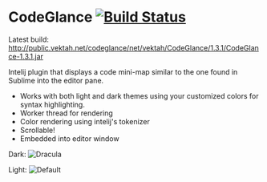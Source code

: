 CodeGlance [![Build Status](https://travis-ci.org/Vektah/CodeGlance.png?branch=master)](https://travis-ci.org/Vektah/CodeGlance)
==========

Latest build: http://public.vektah.net/codeglance/net/vektah/CodeGlance/1.3.1/CodeGlance-1.3.1.jar

Intelij plugin that displays a code mini-map similar to the one found in Sublime into the editor pane.

 - Works with both light and dark themes using your customized colors for syntax highlighting.
 - Worker thread for rendering
 - Color rendering using intelij's tokenizer
 - Scrollable!
 - Embedded into editor window

Dark:
![Dracula](https://raw.github.com/Vektah/CodeGlance/master/pub/dark.png)

Light:
![Default](https://raw.github.com/Vektah/CodeGlance/master/pub/light.png)
